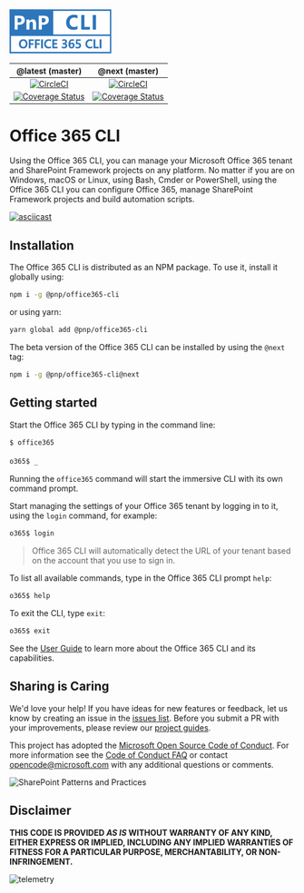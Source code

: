 <img src="./docs/manual/docs/images/pnp-office365-cli-blue.svg" alt="Office 365 CLI" height=78 />

@latest (master) | @next (master)
:--------------: | :---------:
[![CircleCI](https://circleci.com/gh/pnp/office365-cli/tree/master.svg?style=shield&circle-token=ce99e8046a231e1959248a61e7e32f9ae1abc8cf)](https://circleci.com/gh/pnp/office365-cli/tree/master)|[![CircleCI](https://circleci.com/gh/pnp/office365-cli/tree/master.svg?style=shield&circle-token=ce99e8046a231e1959248a61e7e32f9ae1abc8cf)](https://circleci.com/gh/pnp/office365-cli/tree/master)
[![Coverage Status](https://coveralls.io/repos/github/pnp/office365-cli/badge.svg?branch=master)](https://coveralls.io/github/pnp/office365-cli?branch=master)|[![Coverage Status](https://coveralls.io/repos/github/pnp/office365-cli/badge.svg?branch=master)](https://coveralls.io/github/pnp/office365-cli?branch=master)

# Office 365 CLI

Using the Office 365 CLI, you can manage your Microsoft Office 365 tenant and SharePoint Framework projects on any platform. No matter if you are on Windows, macOS or Linux, using Bash, Cmder or PowerShell, using the Office 365 CLI you can configure Office 365, manage SharePoint Framework projects and build automation scripts.

[![asciicast](https://asciinema.org/a/265151.png)](https://asciinema.org/a/265151)

## Installation

The Office 365 CLI is distributed as an NPM package. To use it, install it globally using:

```sh
npm i -g @pnp/office365-cli
```

or using yarn:

```sh
yarn global add @pnp/office365-cli
```

The beta version of the Office 365 CLI can be installed by using the `@next` tag:

```sh
npm i -g @pnp/office365-cli@next
```

## Getting started

Start the Office 365 CLI by typing in the command line:

```sh
$ office365

o365$ _
```

Running the `office365` command will start the immersive CLI with its own command prompt.

Start managing the settings of your Office 365 tenant by logging in to it, using the `login` command, for example:

```sh
o365$ login
```

> Office 365 CLI will automatically detect the URL of your tenant based on the account that you use to sign in.

To list all available commands, type in the Office 365 CLI prompt `help`:

```sh
o365$ help
```

To exit the CLI, type `exit`:

```sh
o365$ exit
```

See the [User Guide](docs/manual/docs/user-guide/installing-cli.md) to learn more about the Office 365 CLI and its capabilities.

## Sharing is Caring

We'd love your help! If you have ideas for new features or feedback, let us know by creating an issue in the [issues list](https://github.com/pnp/office365-cli/issues). Before you submit a PR with your improvements, please review our [project guides](./docs/guides/index.md).

This project has adopted the [Microsoft Open Source Code of Conduct](https://opensource.microsoft.com/codeofconduct/).
For more information see the [Code of Conduct FAQ](https://opensource.microsoft.com/codeofconduct/faq/) or
contact [opencode@microsoft.com](mailto:opencode@microsoft.com) with any additional questions or comments.

![SharePoint Patterns and Practices](https://devofficecdn.azureedge.net/media/Default/PnP/sppnp.png)

## Disclaimer

**THIS CODE IS PROVIDED *AS IS* WITHOUT WARRANTY OF ANY KIND, EITHER EXPRESS OR IMPLIED, INCLUDING ANY IMPLIED WARRANTIES OF FITNESS FOR A PARTICULAR PURPOSE, MERCHANTABILITY, OR NON-INFRINGEMENT.**

![telemetry](https://telemetry.sharepointpnp.com/office365-cli/readme)
